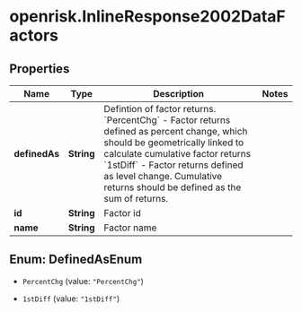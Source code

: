 # openrisk.InlineResponse2002DataFactors

## Properties

Name | Type | Description | Notes
------------ | ------------- | ------------- | -------------
**definedAs** | **String** | Defintion of factor returns. &#x60;PercentChg&#x60; - Factor returns defined as percent change, which should be geometrically linked to calculate cumulative factor returns &#x60;1stDiff&#x60; - Factor returns defined as level change. Cumulative returns should be defined as the sum of returns. | 
**id** | **String** | Factor id | 
**name** | **String** | Factor name | 



## Enum: DefinedAsEnum


* `PercentChg` (value: `"PercentChg"`)

* `1stDiff` (value: `"1stDiff"`)




